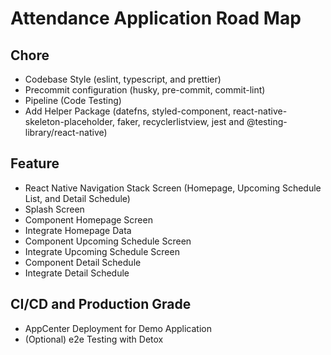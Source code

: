 # Attendance Application Road Map

## Chore

- Codebase Style (eslint, typescript, and prettier)
- Precommit configuration (husky, pre-commit, commit-lint)
- Pipeline (Code Testing)
- Add Helper Package (datefns, styled-component, react-native-skeleton-placeholder, faker, recyclerlistview, jest and @testing-library/react-native)

## Feature

- React Native Navigation Stack Screen (Homepage, Upcoming Schedule List, and Detail Schedule)
- Splash Screen
- Component Homepage Screen
- Integrate Homepage Data
- Component Upcoming Schedule Screen
- Integrate Upcoming Schedule Screen
- Component Detail Schedule
- Integrate Detail Schedule

## CI/CD and Production Grade

- AppCenter Deployment for Demo Application
- (Optional) e2e Testing with Detox
